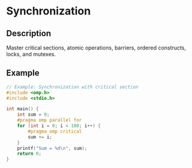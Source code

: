 # Synchronization

## Description
Master critical sections, atomic operations, barriers, ordered constructs, locks, and mutexes.

## Example
```c
// Example: Synchronization with critical section
#include <omp.h>
#include <stdio.h>

int main() {
    int sum = 0;
    #pragma omp parallel for
    for (int i = 0; i < 100; i++) {
        #pragma omp critical
        sum += i;
    }
    printf("Sum = %d\n", sum);
    return 0;
}
```
